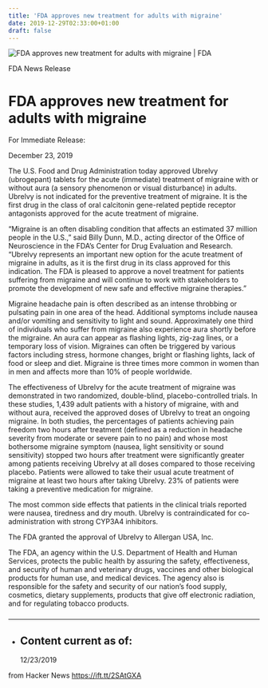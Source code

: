 ```yaml
---
title: 'FDA approves new treatment for adults with migraine'
date: 2019-12-29T02:33:00+01:00
draft: false
---
```


![](https://www.fda.gov/themes/custom/preview/img/FDA-Social-Graphic.png "FDA approves new treatment for adults with migraine | FDA")  

FDA News Release

FDA approves new treatment for adults with migraine
===================================================

For Immediate Release:

December 23, 2019

The U.S. Food and Drug Administration today approved Ubrelvy (ubrogepant) tablets for the acute (immediate) treatment of migraine with or without aura (a sensory phenomenon or visual disturbance) in adults. Ubrelvy is not indicated for the preventive treatment of migraine. It is the first drug in the class of oral calcitonin gene-related peptide receptor antagonists approved for the acute treatment of migraine.

“Migraine is an often disabling condition that affects an estimated 37 million people in the U.S.,” said Billy Dunn, M.D., acting director of the Office of Neuroscience in the FDA’s Center for Drug Evaluation and Research. “Ubrelvy represents an important new option for the acute treatment of migraine in adults, as it is the first drug in its class approved for this indication. The FDA is pleased to approve a novel treatment for patients suffering from migraine and will continue to work with stakeholders to promote the development of new safe and effective migraine therapies.”

Migraine headache pain is often described as an intense throbbing or pulsating pain in one area of the head. Additional symptoms include nausea and/or vomiting and sensitivity to light and sound. Approximately one third of individuals who suffer from migraine also experience aura shortly before the migraine. An aura can appear as flashing lights, zig-zag lines, or a temporary loss of vision. Migraines can often be triggered by various factors including stress, hormone changes, bright or flashing lights, lack of food or sleep and diet. Migraine is three times more common in women than in men and affects more than 10% of people worldwide.

The effectiveness of Ubrelvy for the acute treatment of migraine was demonstrated in two randomized, double-blind, placebo-controlled trials. In these studies, 1,439 adult patients with a history of migraine, with and without aura, received the approved doses of Ubrelvy to treat an ongoing migraine. In both studies, the percentages of patients achieving pain freedom two hours after treatment (defined as a reduction in headache severity from moderate or severe pain to no pain) and whose most bothersome migraine symptom (nausea, light sensitivity or sound sensitivity) stopped two hours after treatment were significantly greater among patients receiving Ubrelvy at all doses compared to those receiving placebo. Patients were allowed to take their usual acute treatment of migraine at least two hours after taking Ubrelvy. 23% of patients were taking a preventive medication for migraine.

The most common side effects that patients in the clinical trials reported were nausea, tiredness and dry mouth. Ubrelvy is contraindicated for co-administration with strong CYP3A4 inhibitors.

The FDA granted the approval of Ubrelvy to Allergan USA, Inc.

The FDA, an agency within the U.S. Department of Health and Human Services, protects the public health by assuring the safety, effectiveness, and security of human and veterinary drugs, vaccines and other biological products for human use, and medical devices. The agency also is responsible for the safety and security of our nation’s food supply, cosmetics, dietary supplements, products that give off electronic radiation, and for regulating tobacco products.

###

* * *

*   Content current as of:
    ----------------------
    
    12/23/2019
    

  
  
from Hacker News https://ift.tt/2SAtGXA